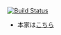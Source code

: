 [![Build Status](https://travis-ci.org/ryo-github/ze-sample.svg?branch=master)](https://travis-ci.org/ryo-github/ze-sample)

* 本家は[こちら](https://github.com/zendframework/zend-expressive-skeleton)